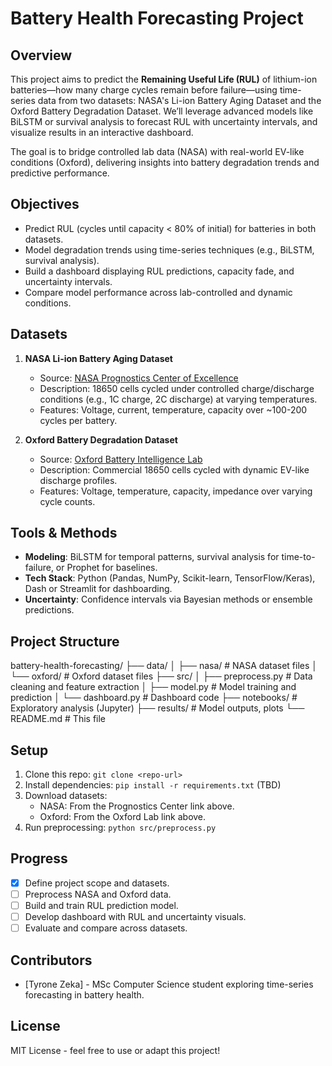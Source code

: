 # Battery Health Forecasting Project

## Overview
This project aims to predict the **Remaining Useful Life (RUL)** of lithium-ion batteries—how many charge cycles remain before failure—using time-series data from two datasets: NASA's Li-ion Battery Aging Dataset and the Oxford Battery Degradation Dataset. We’ll leverage advanced models like BiLSTM or survival analysis to forecast RUL with uncertainty intervals, and visualize results in an interactive dashboard.

The goal is to bridge controlled lab data (NASA) with real-world EV-like conditions (Oxford), delivering insights into battery degradation trends and predictive performance.

## Objectives
- Predict RUL (cycles until capacity < 80% of initial) for batteries in both datasets.
- Model degradation trends using time-series techniques (e.g., BiLSTM, survival analysis).
- Build a dashboard displaying RUL predictions, capacity fade, and uncertainty intervals.
- Compare model performance across lab-controlled and dynamic conditions.

## Datasets
1. **NASA Li-ion Battery Aging Dataset**
   - Source: [NASA Prognostics Center of Excellence](https://www.nasa.gov/intelligent-systems-division/discovery-and-systems-health/pcoe/pcoe-data-set-repository/)
   - Description: 18650 cells cycled under controlled charge/discharge conditions (e.g., 1C charge, 2C discharge) at varying temperatures.
   - Features: Voltage, current, temperature, capacity over ~100-200 cycles per battery.

2. **Oxford Battery Degradation Dataset**
   - Source: [Oxford Battery Intelligence Lab](https://howey.eng.ox.ac.uk/data/)
   - Description: Commercial 18650 cells cycled with dynamic EV-like discharge profiles.
   - Features: Voltage, temperature, capacity, impedance over varying cycle counts.

## Tools & Methods
- **Modeling**: BiLSTM for temporal patterns, survival analysis for time-to-failure, or Prophet for baselines.
- **Tech Stack**: Python (Pandas, NumPy, Scikit-learn, TensorFlow/Keras), Dash or Streamlit for dashboarding.
- **Uncertainty**: Confidence intervals via Bayesian methods or ensemble predictions.

## Project Structure
battery-health-forecasting/
├── data/
│   ├── nasa/              # NASA dataset files
│   └── oxford/            # Oxford dataset files
├── src/
│   ├── preprocess.py      # Data cleaning and feature extraction
│   ├── model.py           # Model training and prediction
│   └── dashboard.py       # Dashboard code
├── notebooks/             # Exploratory analysis (Jupyter)
├── results/               # Model outputs, plots
└── README.md              # This file

## Setup
1. Clone this repo: `git clone <repo-url>`
2. Install dependencies: `pip install -r requirements.txt` (TBD)
3. Download datasets:
   - NASA: From the Prognostics Center link above.
   - Oxford: From the Oxford Lab link above.
4. Run preprocessing: `python src/preprocess.py`

## Progress
- [x] Define project scope and datasets.
- [ ] Preprocess NASA and Oxford data.
- [ ] Build and train RUL prediction model.
- [ ] Develop dashboard with RUL and uncertainty visuals.
- [ ] Evaluate and compare across datasets.

## Contributors
- [Tyrone Zeka] - MSc Computer Science student exploring time-series forecasting in battery health.

## License
MIT License - feel free to use or adapt this project!